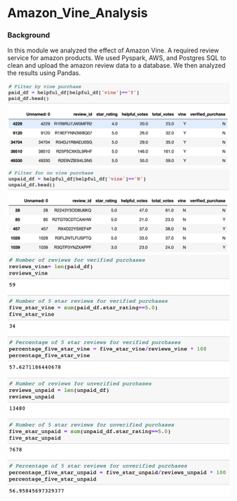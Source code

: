 # Amazon_Vine_Analysis

### Background
In this module we analyzed the effect of Amazon Vine. A required review service for amazon products. We used Pyspark, AWS, and Postgres SQL to clean and upload the amazon review data to a database. We then analyzed the results using Pandas.

![Have Vine](https://github.com/shaneabbley/Amazon_Vine_Analysis/blob/main/Resources/VineYes.png)
![Do Not Have Vine](https://github.com/shaneabbley/Amazon_Vine_Analysis/blob/main/Resources/VineNo.png)
![Calculations](https://github.com/shaneabbley/Amazon_Vine_Analysis/blob/main/Resources/Calcs.png)
